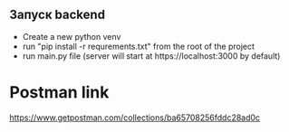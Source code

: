 ## Запуск backend
* Create a new python venv
* run "pip install -r requrements.txt" from the root of the project
* run main.py file (server will start at https://localhost:3000 by default)

# Postman link
https://www.getpostman.com/collections/ba65708256fddc28ad0c
